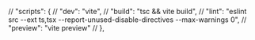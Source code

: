 
  // "scripts": {
  //   "dev": "vite",
  //   "build": "tsc && vite build",
  //   "lint": "eslint src --ext ts,tsx --report-unused-disable-directives --max-warnings 0",
  //   "preview": "vite preview"
  // },

  <!-- <!DOCTYPE html>
<html lang="en">
  <head>
    <meta charset="UTF-8" />
    <link rel="icon" type="image/svg+xml" href="/vite.svg" />
    <meta name="viewport" content="width=device-width, initial-scale=1.0" />
    <title>Vite + React + TS</title>
  </head>
  <body>
    <div id="root"></div>
    <script type="module" src="/src/index.js"></script>
  </body>
</html> -->
